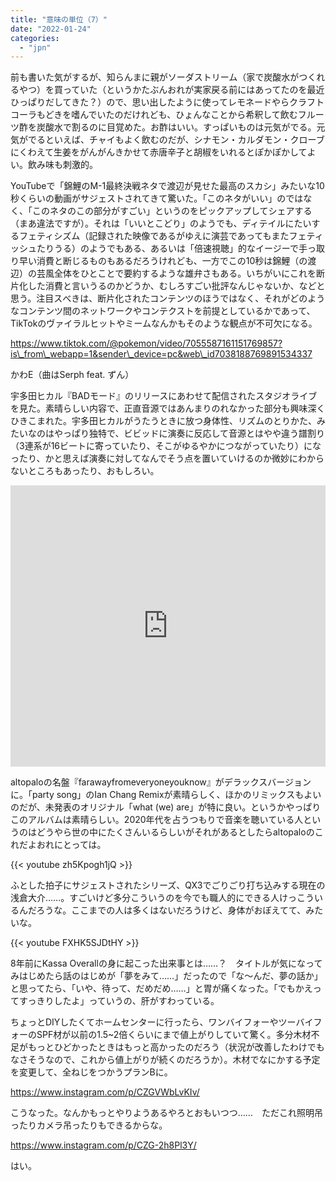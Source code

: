 ```yaml
---
title: "意味の単位（7）"
date: "2022-01-24"
categories: 
  - "jpn"
---
```


前も書いた気がするが、知らんまに親がソーダストリーム（家で炭酸水がつくれるやつ）を買っていた（というかたぶんおれが実家戻る前にはあってたのを最近ひっぱりだしてきた？）ので、思い出したように使ってレモネードやらクラフトコーラもどきを嗜んでいたのだけれども、ひょんなことから希釈して飲むフルーツ酢を炭酸水で割るのに目覚めた。お酢はいい。すっぱいものは元気がでる。元気がでるといえば、チャイもよく飲むのだが、シナモン・カルダモン・クローブにくわえて生姜をがんがんきかせて赤唐辛子と胡椒をいれるとぽかぽかしてよい。飲み味も刺激的。

YouTubeで「錦鯉のM-1最終決戦ネタで渡辺が見せた最高のスカシ」みたいな10秒くらいの動画がサジェストされてきて驚いた。「このネタがいい」のではなく、「このネタのこの部分がすごい」というのをピックアップしてシェアする（まあ違法ですが）。それは「いいとこどり」のようでも、ディテイルにたいするフェティシズム（記録された映像であるがゆえに演芸であってもまたフェティッシュたりうる）のようでもある、あるいは「倍速視聴」的なイージーで手っ取り早い消費と断じるものもあるだろうけれども、一方でこの10秒は錦鯉（の渡辺）の芸風全体をひとことで要約するような雄弁さもある。いちがいにこれを断片化した消費と言いうるのかどうか、むしろすごい批評なんじゃないか、などと思う。注目スべきは、断片化されたコンテンツのほうではなく、それがどのようなコンテンツ間のネットワークやコンテクストを前提としているかであって、TikTokのヴァイラルヒットやミームなんかもそのような観点が不可欠になる。

https://www.tiktok.com/@pokemon/video/7055587161151769857?is\_from\_webapp=1&sender\_device=pc&web\_id7038188769891534337

かわE（曲はSerph feat. ずん）

宇多田ヒカル『BADモード』のリリースにあわせて配信されたスタジオライブを見た。素晴らしい内容で、正直音源ではあんまりのれなかった部分も興味深くひきこまれた。宇多田ヒカルがうたうときに放つ身体性、リズムのとりかた、みたいなのはやっぱり独特で、ビビッドに演奏に反応して音源とはやや違う譜割り（3連系が16ビートに寄っていたり、そこがゆるやかにつながっていたり）になったり、かと思えば演奏に対してなんでそう点を置いていけるのか微妙にわからないところもあったり、おもしろい。

<iframe allow="autoplay *; encrypted-media *;" frameborder="0" height="450" style="width:100%;max-width:660px;overflow:hidden;background:transparent;" sandbox="allow-forms allow-popups allow-same-origin allow-scripts allow-storage-access-by-user-activation allow-top-navigation-by-user-activation" src="https://embed.music.apple.com/jp/album/farawayfromeveryoneyouknow-but-wait-theres-more/1599857141"></iframe>

altopaloの名盤『farawayfromeveryoneyouknow』がデラックスバージョンに。「party song」のIan Chang Remixが素晴らしく、ほかのリミックスもよいのだが、未発表のオリジナル「what (we) are」が特に良い。というかやっぱりこのアルバムは素晴らしい。2020年代を占うつもりで音楽を聴いている人というのはどうやら世の中にたくさんいるらしいがそれがあるとしたらaltopaloのこれだよおれにとっては。

{{< youtube zh5Kpogh1jQ >}}

ふとした拍子にサジェストされたシリーズ、QX3でごりごり打ち込みする現在の浅倉大介……。すごいけど多分こういうのを今でも職人的にできる人けっこういるんだろうな。ここまでの人は多くはないだろうけど、身体がおぼえてて、みたいな。

{{< youtube FXHK5SJDtHY >}}

8年前にKassa Overallの身に起こった出来事とは……？　タイトルが気になってみはじめたら話のはじめが「夢をみて……」だったので「な～んだ、夢の話か」と思ってたら、「いや、待って、だめだめ……」と胃が痛くなった。「でもかえってすっきりしたよ」っていうの、肝がすわっている。

ちょっとDIYしたくてホームセンターに行ったら、ワンバイフォーやツーバイフォーのSPF材が以前の1.5~2倍くらいにまで値上がりしていて驚く。多分木材不足がもっとひどかったときはもっと高かったのだろう（状況が改善したわけでもなさそうなので、これから値上がりが続くのだろうか）。木材でなにかする予定を変更して、全ねじをつかうプランBに。

https://www.instagram.com/p/CZGVWbLvKIv/

こうなった。なんかもっとやりようあるやろとおもいつつ……　ただこれ照明吊ったりカメラ吊ったりもできるからな。

https://www.instagram.com/p/CZG-2h8Pl3Y/

はい。
